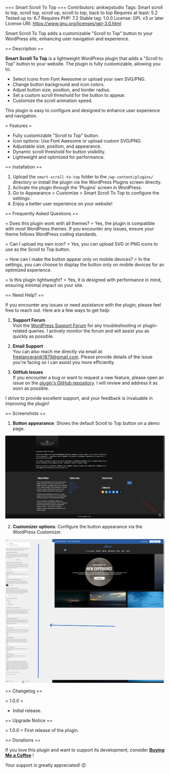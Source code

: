 === Smart Scroll To Top ===
Contributors: anikwpstudio
Tags: Smart scroll to top, scroll top, scroll up, scroll to top, back to top
Requires at least: 5.2
Tested up to: 6.7
Requires PHP: 7.2
Stable tag: 1.0.0
License: GPL v3 or later
License URI: https://www.gnu.org/licenses/gpl-3.0.html

Smart Scroll To Top adds a customizable "Scroll to Top" button to your WordPress site, enhancing user navigation and experience.

== Description ==

**Smart Scroll To Top** is a lightweight WordPress plugin that adds a "Scroll to Top" button to your website. The plugin is fully customizable, allowing you to:
- Select icons from Font Awesome or upload your own SVG/PNG.
- Change button background and icon colors.
- Adjust button size, position, and border radius.
- Set a custom scroll threshold for the button to appear.
- Customize the scroll animation speed.

This plugin is easy to configure and designed to enhance user experience and navigation.

= Features =
- Fully customizable "Scroll to Top" button.
- Icon options: Use Font Awesome or upload custom SVG/PNG.
- Adjustable size, position, and appearance.
- Dynamic scroll threshold for button visibility.
- Lightweight and optimized for performance.


== Installation ==

1. Upload the `smart-scroll-to-top` folder to the `/wp-content/plugins/` directory or install the plugin via the WordPress Plugins screen directly.
2. Activate the plugin through the 'Plugins' screen in WordPress.
3. Go to Appearance > Customize > Smart Scroll To Top to configure the settings.
4. Enjoy a better user experience on your website!

== Frequently Asked Questions ==

= Does this plugin work with all themes? =
Yes, the plugin is compatible with most WordPress themes. If you encounter any issues, ensure your theme follows WordPress coding standards.

= Can I upload my own icon? =
Yes, you can upload SVG or PNG icons to use as the Scroll to Top button.

= How can I make the button appear only on mobile devices? =
In the settings, you can choose to display the button only on mobile devices for an optimized experience.

= Is this plugin lightweight? =
Yes, it is designed with performance in mind, ensuring minimal impact on your site.

== Need Help? ==

If you encounter any issues or need assistance with the plugin, please feel free to reach out. Here are a few ways to get help:

1. **Support Forum**  
   Visit the [WordPress Support Forum](https://wordpress.org/support/plugin/smart-scroll-to-top) for any troubleshooting or plugin-related queries. I actively monitor the forum and will assist you as quickly as possible.

2. **Email Support**  
   You can also reach me directly via email at: [freelanceranik1879@gmail.com](mailto:freelanceranik1879@gmail.com). Please provide details of the issue you're facing so I can assist you more efficiently.

3. **GitHub Issues**  
   If you encounter a bug or want to request a new feature, please open an issue on the [plugin's GitHub repository](https://github.com/MD-ANIKS/smart-scroll-to-top/issues). I will review and address it as soon as possible.

I strive to provide excellent support, and your feedback is invaluable in improving the plugin!

== Screenshots ==

1. **Button appearance**: Shows the default Scroll to Top button on a demo page.

![Button appearance](assets/screenshots/Screenshot-1.png)

2. **Customizer options**: Configure the button appearance via the WordPress Customizer.

![Customizer options](assets/screenshots/Screenshot-2.png)

== Changelog ==

= 1.0.0 =
* Initial release.

== Upgrade Notice ==

= 1.0.0 =
First release of the plugin.

== Donations ==

If you love this plugin and want to support its development, consider **[Buying Me a Coffee](https://www.buymeacoffee.com/wpinnovator)** ! 

Your support is greatly appreciated! 😊

